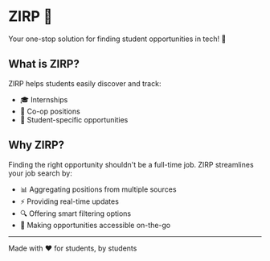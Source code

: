 # ZIRP 🎯

Your one-stop solution for finding student opportunities in tech! 🚀

## What is ZIRP?

ZIRP helps students easily discover and track:

- 🎓 Internships
- 💼 Co-op positions
- 🎯 Student-specific opportunities

## Why ZIRP?

Finding the right opportunity shouldn't be a full-time job. ZIRP streamlines your job search by:

- 📊 Aggregating positions from multiple sources
- ⚡ Providing real-time updates
- 🔍 Offering smart filtering options
- 📱 Making opportunities accessible on-the-go

---

Made with ❤️ for students, by students

